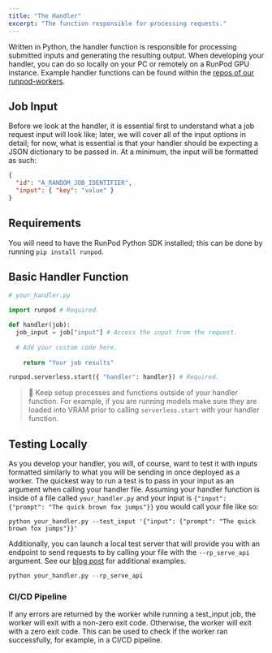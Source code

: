 ```yaml
---
title: "The Handler"
excerpt: "The function responsible for processing requests."
---
```


Written in Python, the handler function is responsible for processing submitted inputs and generating the resulting output. When developing your handler, you can do so locally on your PC or remotely on a RunPod GPU instance. Example handler functions can be found within the [repos of our runpod-workers](https://github.com/orgs/runpod-workers/repositories).

## Job Input

Before we look at the handler, it is essential first to understand what a job request input will look like; later, we will cover all of the input options in detail; for now, what is essential is that your handler should be expecting a JSON dictionary to be passed in. At a minimum, the input will be formatted as such:

```json
{
  "id": "A_RANDOM_JOB_IDENTIFIER",
  "input": { "key": "value" }
}
```

## Requirements

You will need to have the RunPod Python SDK installed; this can be done by running `pip install runpod`.

## Basic Handler Function

```python
# your_handler.py

import runpod # Required.

def handler(job):
  job_input = job["input"] # Access the input from the request.
  
  # Add your custom code here.
  
	return "Your job results"

runpod.serverless.start({ "handler": handler}) # Required.
```

> 🚧 Keep setup processes and functions outside of your handler function. For example, if you are running models make sure they are loaded into VRAM prior to calling `serverless.start` with your handler function.

## Testing Locally

As you develop your handler, you will, of course, want to test it with inputs formatted similarly to what you will be sending in once deployed as a worker. The quickest way to run a test is to pass in your input as an argument when calling your handler file. Assuming your handler function is inside of a file called `your_handler.py` and your input is `{"input": {"prompt": "The quick brown fox jumps"}}` you would call your file like so:

```curl Bash
python your_handler.py --test_input '{"input": {"prompt": "The quick brown fox jumps"}}'
```

Additionally, you can launch a local test server that will provide you with an endpoint to send requests to by calling your file with the `--rp_serve_api` argument. See our [blog post](https://blog.runpod.io/workers-local-api-server-introduced-with-runpod-python-0-9-13/) for additional examples.

```python Bash
python your_handler.py --rp_serve_api
```

### CI/CD Pipeline

If any errors are returned by the worker while running a test_input job, the worker will exit with a non-zero exit code. Otherwise, the worker will exit with a zero exit code. This can be used to check if the worker ran successfully, for example, in a CI/CD pipeline.
